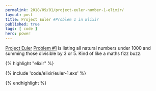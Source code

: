 ```yaml
---
permalink: 2018/09/01/project-euler-number-1-elixir/
layout: post
title: Project Euler #Problem 1 in Elixir
published: true 
tags: [ code ]
hero: power
---
```


<a href="https://projecteuler.net/">Project Euler</a> <a href="https://projecteuler.net/problem=1">Problem #1</a> is 
listing all natural numbers under 1000 and summing those divisible by 3 or 5. Kind of like a maths fizz buzz.

{% highlight "elixir" %}

{% include 'code/elixir/euler-1.exs' %}

{% endhighlight %}

